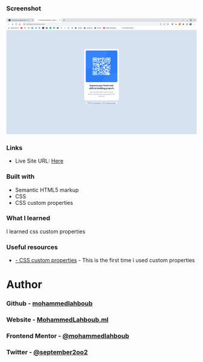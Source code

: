 ### Screenshot

![](./screenshot.jpg)



### Links

- Live Site URL: [Here](https://mohammedlahboub.github.io/qr-code-component-main/)



### Built with

- Semantic HTML5 markup
- CSS
- CSS custom properties



### What I learned

I learned css custom properties



### Useful resources

- [- CSS custom properties](https://developer.mozilla.org/en-US/docs/Web/CSS/--*) - This is the first time i used custom properties 



# Author
### Github - [mohammedlahboub](https://github.com/mohammedlahboub)
### Website - [MohammedLahboub.ml](https://mohammedlahboub.ml)
### Frontend Mentor - [@mohammedlahboub](https://www.frontendmentor.io/profile/mohammedlahboub)
### Twitter - [@september2oo2](https://www.twitter.com/september2oo2)



